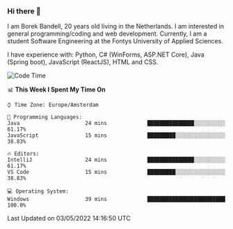 ### Hi there 👋

I am Borek Bandell, 20 years old living in the Netherlands. I am interested in general programming/coding and web development. Currently, I am a student Software Engineering at the Fontys University of Applied Sciences.

I have experience with: Python, C# (WinForms, ASP.NET Core), Java (Spring boot), JavaScript (ReactJS), HTML and CSS.

<!--START_SECTION:waka-->
![Code Time](http://img.shields.io/badge/Code%20Time-107%20hrs%2027%20mins-blue)

📊 **This Week I Spent My Time On** 

```text
⌚︎ Time Zone: Europe/Amsterdam

💬 Programming Languages: 
Java                     24 mins             ███████████████░░░░░░░░░░   61.17% 
JavaScript               15 mins             █████████░░░░░░░░░░░░░░░░   38.83%

🔥 Editors: 
IntelliJ                 24 mins             ███████████████░░░░░░░░░░   61.17% 
VS Code                  15 mins             █████████░░░░░░░░░░░░░░░░   38.83%

💻 Operating System: 
Windows                  39 mins             █████████████████████████   100.0%

```


 Last Updated on 03/05/2022 14:16:50 UTC
<!--END_SECTION:waka-->

<!--**tcBorek2002/tcBorek2002** is a ✨ _special_ ✨ repository because its `README.md` (this file) appears on your GitHub profile.

Here are some ideas to get you started:

- 🔭 I’m currently working on ...
- 🌱 I’m currently learning ...
- 👯 I’m looking to collaborate on ...
- 🤔 I’m looking for help with ...
- 💬 Ask me about ...
- 📫 How to reach me: ...
- 😄 Pronouns: ...
- ⚡ Fun fact: ...
-->
